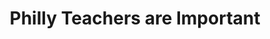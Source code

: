 ---
pid: CH453
title: Philly Teachers are Important
location_transcription: 440 N Broad St.
zipcode: '19154'
outside_phl: 
neighborhood: Parkwood
age: '19'
age_range: 13-19
instagram: 
image_file_name: CH_453.jpg
proposal_transcription: Philly pubic school teachers esp in the Arts are essential
  !
topic: Art,Education
topic_summary: 0, 0
type: Other No Form
keywords_other: 
credit: Megan Lackey
image_labels: "'-art eisel -female teacher (POC or LGBTQIA+ possibly) -art students
  learning"
twitter: 
facebook: 
permalink: "/monuments/ch453/"
layout: item-page
---
